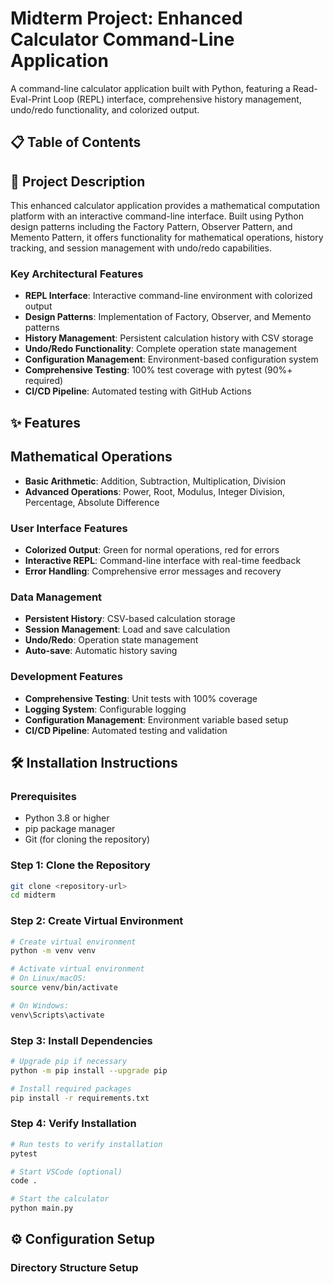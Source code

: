# Midterm Project: Enhanced Calculator Command-Line Application

A command-line calculator application built with Python, featuring a Read-Eval-Print Loop (REPL) interface, comprehensive history management, undo/redo functionality, and colorized output.

## 📋 Table of Contents



## 🚀 Project Description
This enhanced calculator application provides a mathematical computation platform with an interactive command-line interface. Built using Python design patterns including the Factory Pattern, Observer Pattern, and Memento Pattern, it offers functionality for mathematical operations, history tracking, and session management with undo/redo capabilities.

### Key Architectural Features
- **REPL Interface**: Interactive command-line environment with colorized output
- **Design Patterns**: Implementation of Factory, Observer, and Memento patterns
- **History Management**: Persistent calculation history with CSV storage
- **Undo/Redo Functionality**: Complete operation state management
- **Configuration Management**: Environment-based configuration system
- **Comprehensive Testing**: 100% test coverage with pytest (90%+ required)
- **CI/CD Pipeline**: Automated testing with GitHub Actions


## ✨ Features

## Mathematical Operations
- **Basic Arithmetic**: Addition, Subtraction, Multiplication, Division
- **Advanced Operations**: Power, Root, Modulus, Integer Division, Percentage, Absolute Difference

### User Interface Features
- **Colorized Output**: Green for normal operations, red for errors
- **Interactive REPL**: Command-line interface with real-time feedback
- **Error Handling**: Comprehensive error messages and recovery

### Data Management
- **Persistent History**: CSV-based calculation storage
- **Session Management**: Load and save calculation 
- **Undo/Redo**: Operation state management
- **Auto-save**: Automatic history saving

### Development Features
- **Comprehensive Testing**: Unit tests with 100% coverage
- **Logging System**: Configurable logging 
- **Configuration Management**: Environment variable based setup
- **CI/CD Pipeline**: Automated testing and validation


## 🛠 Installation Instructions

### Prerequisites

- Python 3.8 or higher
- pip package manager
- Git (for cloning the repository)

### Step 1: Clone the Repository

```bash
git clone <repository-url>
cd midterm
```

### Step 2: Create Virtual Environment

```bash
# Create virtual environment
python -m venv venv

# Activate virtual environment
# On Linux/macOS:
source venv/bin/activate

# On Windows:
venv\Scripts\activate
```

### Step 3: Install Dependencies

```bash
# Upgrade pip if necessary
python -m pip install --upgrade pip

# Install required packages
pip install -r requirements.txt
```

### Step 4: Verify Installation

```bash
# Run tests to verify installation
pytest

# Start VSCode (optional)
code .

# Start the calculator
python main.py
```


## ⚙️ Configuration Setup



### Directory Structure Setup

